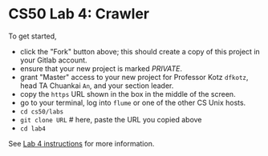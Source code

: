 # CS50 Lab 4: Crawler

To get started, 

 * click the "Fork" button above; this should create a copy of this project in your Gitlab account. 
 * 	ensure that your new project is marked *PRIVATE*.
 * grant "Master" access to your new project for Professor Kotz `dfkotz`, head TA Chuankai `An`, and your section leader.
 * copy the `https` URL shown in the box in the middle of the screen.
 * go to your terminal, log into `flume` or one of the other CS Unix hosts.
 * `cd cs50/labs`
 * `git clone URL`   # here, paste the URL you copied above
 * `cd lab4`

See [Lab 4 instructions](http://www.cs.dartmouth.edu/~cs50/Labs/Lab4.html)
for more information.
